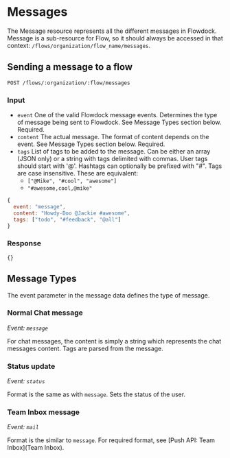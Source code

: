 # Messages

The Message resource represents all the different messages in Flowdock. Message is a sub-resource for Flow, so it should always be accessed in that context: `/flows/organization/flow_name/messages`.

## Sending a message to a flow

```
POST /flows/:organization/:flow/messages
```

### Input
* `event`
    One of the valid Flowdock message events. Determines the type of message being sent to Flowdock. See Message Types section below. Required.
* `content`
    The actual message. The format of content depends on the event. See Message Types section below. Required.
* `tags`
List of tags to be added to the message. Can be either an array (JSON only) or a string with tags delimited with commas. User tags should start with '@'. Hashtags can optionally be prefixed with "#". Tags are case insensitive. These are equivalent:
  * `["@Mike", "#cool", "awesome"]`
  * `"#awesome,cool,@mike"`

```javascript
{
  event: "message",
  content: "Howdy-Doo @Jackie #awesome",
  tags:	["todo", "#feedback", "@all"]
}
```

### Response
```
{}
```

## Message Types
The event parameter in the message data defines the type of message.

### Normal Chat message
_Event: `message`_

For chat messages, the content is simply a string which represents the chat messages content. Tags are parsed from the message.

### Status update
_Event: `status`_

Format is the same as with `message`. Sets the status of the user.

### Team Inbox message
_Event: `mail`_

Format is the similar to `message`. For required format, see [Push API: Team Inbox](Team Inbox).
